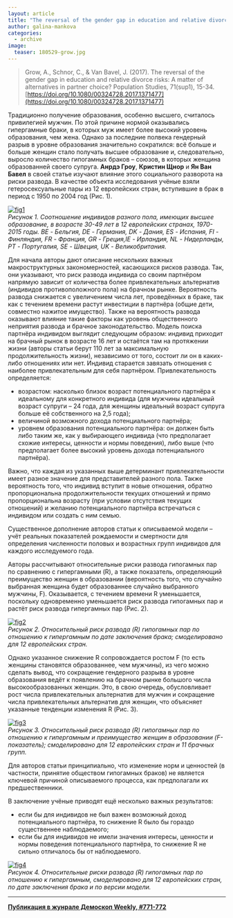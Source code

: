 ```yaml
---
layout: article
title: "The reversal of the gender gap in education and relative divorce risks: A matter of alternatives in partner choice?"
author: galina-mankova
categories: 
  - archive
image:
  teaser: 180529-grow.jpg
---
```


> Grow, A., Schnor, C., & Van Bavel, J. (2017). The reversal of the gender gap in education and relative divorce risks: A matter of alternatives in partner choice? Population Studies, 71(sup1), 15-34. [https://doi.org/10.1080/00324728.2017.1371477](https://doi.org/10.1080/00324728.2017.1371477)

Традиционно получение образования, особенно высшего, считалось привилегией мужчин. По этой причине нормой оказывались гипергамные браки, в которых муж имеет более высокий уровень образования, чем жена. Однако за последние полвека гендерный разрыв в уровне образования значительно сократился: всё больше и больше женщин стало получать высшее образование и, следовательно, выросло количество гипогамных браков – союзов, в которых женщина образованней своего супруга. **Анрдэ Гроу**, **Кристин Щнор** и **Ян Ван Бавел** в своей статье изучают влияние этого социального разворота на риски развода. В качестве объекта исследования учёные взяли гетеросексуальные пары из 12 европейских стран, вступившие в брак в период с 1950 по 2004 год (Рис. 1).


[![fig1][f1]][f1]  
*Рисунок 1. Соотношение индивидов разного пола, имеющих высшее образование, в возрасте 30-49 лет в 12 европейских странах, 1970-2015 годы. BE - Бельгия, DE - Германия, DK - Дания, ES - Испания, FI - Финляндия, FR - Франция, GR - Греция,IE - Ирландия, NL - Нидерланды, PT - Португалия, SE - Швеция, UK - Великобритания.*

Для начала авторы дают описание нескольких важных макроструктурных закономерностей, касающихся рисков развода. Так, они указывают, что риск развода индивида со своим партнёром напрямую зависит от количества более привлекательных альтернатив (индивидов противоположного пола) на брачном рынке. Вероятность развода снижается с увеличением числа лет, проведённых в браке, так как с течением времени растут инвестиции в партнёра (общие дети, совместно нажитое имущество). Также на вероятность развода оказывают влияние такие факторы как уровень общественного неприятия развода и брачное законодательство. Модель поиска партнёра индивидом выглядит следующим образом: индивид приходит на брачный рынок в возрасте 16 лет и остаётся там на протяжении жизни (авторы статьи берут 110 лет за максимальную продолжительность жизни), независимо от того, состоит ли он в каких-либо отношениях или нет. Индивид старается завязать отношения с наиболее привлекательным для себя партнёром. Привлекательность определяется:

 - возрастом: насколько близок возраст потенциального партнёра к идеальному для конкретного индивида (для мужчины идеальный возраст супруги – 24 года, для женщины идеальный возраст супруга больше её собственного на 2,5 года);
 - величиной возможного дохода потенциального партнёра;
 - уровнем образования потенциального партнёра: он должен быть либо таким же, как у выбирающего индивида (что предполагает схожие интересы, ценности и нормы поведения), либо выше (что предполагает более высокий уровень дохода потенциального партнёра).

Важно, что каждая из указанных выше детерминант привлекательности имеет разное значение для представителей разного пола. Также вероятность того, что индивид вступит в новые отношения, обратно пропорциональна продолжительности текущих отношений и прямо пропорциональна возрасту (при условии отсутствия текущих отношений) и желанию потенциального партнёра встречаться с индивидом или создать с ним семью.

Существенное дополнение авторов статьи к описываемой модели – учёт реальных показателей рождаемости и смертности для определения численности половых и возрастных групп индивидов для каждого исследуемого года.

Авторы рассчитывают относительные риски развода гипогамных пар по сравнению с гипергамными (R), а также показатель, определяющий преимущество женщин в образовании (вероятность того, что случайно выбранная женщина будет образованнее случайно выбранного мужчины, F). Оказывается, с течением времени R уменьшается, поскольку одновременно уменьшается риск развода гипогамных пар и растёт риск развода гипергамных пар (Рис. 2).

[![fig2][f2]][f2]  
*Рисунок 2. Относительный риск развода (R) гипогамных пар по отношению к гипергамным по дате заключения брака; смоделировано для 12 европейских стран.*

Однако указанное снижение R сопровождается ростом F (то есть женщины становятся образованнее, чем мужчины), из чего можно сделать вывод, что сокращение гендерного разрыва в уровне образования ведёт к появлению на брачном рынке большого числа высокообразованных женщин. Это, в свою очередь, обусловливает рост числа привлекательных альтернатив для мужчин и сокращение числа привлекательных альтернатив для женщин, что объясняет указанные тенденции изменения R (Рис. 3).


[![fig3][f3]][f3]  
*Рисунок 3. Относительный риск развода (R) гипогамных пар по отношению к гипергамным и преимущество женщин в образовании (F-показатель); смоделировано для 12 европейских стран и 11 брачных групп.*


Для авторов статьи принципиально, что изменение норм и ценностей (в частности, принятие обществом гипогамных браков) не является ключевой причиной описываемого процесса, как предполагали их предшественники.

В заключение учёные приводят ещё несколько важных результатов:

 - если бы для индивидов не был важен возможный доход потенциального партнёра, то снижение R было бы гораздо существеннее наблюдаемого;
 - если бы для индивидов не имели значения интересы, ценности и нормы поведения потенциального партнёра, то снижение R не сильно отличалось бы от наблюдаемого.
 
[![fig4][f4]][f4]  
*Рисунок 4. Относительные риски развода (R) гипогамных пар по отношению к гипергамным, смоделировано для 12 европейских стран, по дате заключения брака и по версии модели.*

[f1]: /dem-digest/images/2018/771-fig-01.png
[f2]: /dem-digest/images/2018/771-fig-02.jpg
[f3]: /dem-digest/images/2018/771-fig-03.jpg
[f4]: /dem-digest/images/2018/771-fig-04.jpg


***
**[Публикация в жунрале Демоскоп Weekly, #771-772](http://demoscope.ru/weekly/2018/0771/digest02.php)**  
